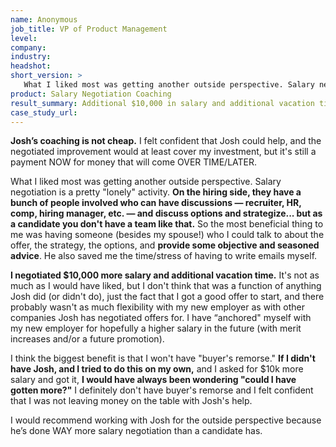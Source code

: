 ```yaml
---
name: Anonymous 
job_title: VP of Product Management
level: 
company: 
industry:
headshot:
short_version: >
   What I liked most was getting another outside perspective. Salary negotiation is a pretty "lonely" activity. **On the hiring side, they have a bunch of people involved who can have discussions — recruiter, HR, comp, hiring manager, etc. — and discuss options and strategize... but as a candidate you don't have a team like that.** So the most beneficial thing to me was having someone (besides my spouse!) who I could talk to about the offer, the strategy, the options, and **provide some objective and seasoned advice.**
product: Salary Negotiation Coaching
result_summary: Additional $10,000 in salary and additional vacation time  
case_study_url:
---
```

**Josh’s coaching is not cheap.** I felt confident that Josh could help, and the negotiated improvement would at least cover my investment, but it's still a payment NOW for money that will come OVER TIME/LATER.   
  
What I liked most was getting another outside perspective. Salary negotiation is a pretty "lonely" activity. **On the hiring side, they have a bunch of people involved who can have discussions — recruiter, HR, comp, hiring manager, etc.  — and discuss options and strategize... but as a candidate you don't have a team like that.** So the most beneficial thing to me was having someone (besides my spouse!) who I could talk to about the offer, the strategy, the options, and **provide some objective and seasoned advice**. He also saved me the time/stress of having to write emails myself. 

**I negotiated $10,000 more salary and additional vacation time.** It's not as much as I would have liked, but I don't think that was a function of anything Josh did (or didn't do), just the fact that I got a good offer to start, and there probably wasn't as much flexibility with my new employer as with other companies Josh has negotiated offers for. I have “anchored" myself with my new employer for hopefully a higher salary in the future (with merit increases and/or a future promotion). 

I think the biggest benefit is that I won't have "buyer's remorse." **If I didn't have Josh, and I tried to do this on my own,** and I asked for $10k more salary and got it, **I would have always been wondering "could I have gotten more?"** I definitely don't have buyer's remorse and I felt confident that I was not leaving money on the table with Josh's help.

I would recommend working with Josh for the outside perspective because he’s done WAY more salary negotiation than a candidate has.